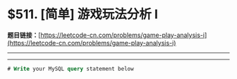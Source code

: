 # $511. [简单] 游戏玩法分析 I

**题目链接：**[https://leetcode-cn.com/problems/game-play-analysis-i](https://leetcode-cn.com/problems/game-play-analysis-i)

---

<Cards card="leetcode_511_game-play-analysis-i"></Cards>

---

```sql
# Write your MySQL query statement below
```